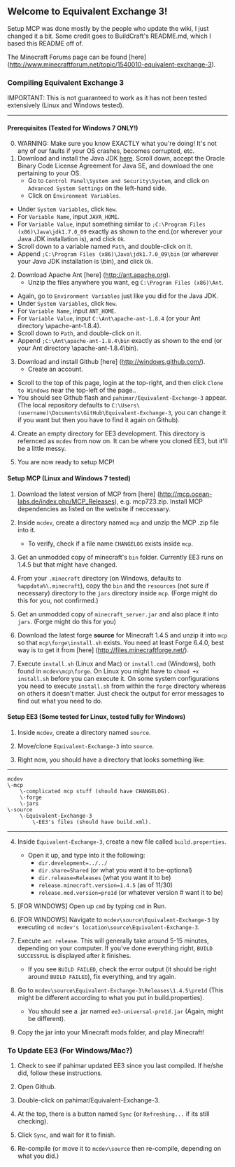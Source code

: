 ## Welcome to Equivalent Exchange 3!
Setup MCP was done mostly by the people who update the wiki, I just changed it a bit.  Some credit goes to BuildCraft's README.md, which I based this README off of.

The Minecraft Forums page can be found [here] (http://www.minecraftforum.net/topic/1540010-equivalent-exchange-3).

### Compiling Equivalent Exchange 3
IMPORTANT: This is not guaranteed to work as it has not been tested extensively (Linux and Windows tested).
____________________________________________________________________________________________________________________________________________________________________________________________________________________________________________________________________________________________________________________________________________________________________________________________
#### Prerequisites  (Tested for Windows 7 ONLY!)
0. WARNING:  Make sure you know EXACTLY what you're doing!  It's not any of our faults if your OS crashes, becomes corrupted, etc.
1. Download and install the Java JDK [here](http://www.oracle.com/technetwork/java/javase/downloads/jdk7u9-downloads-1859576.html).  Scroll down, accept the Oracle Binary Code License Agreement for Java SE, and download the one pertaining to your OS.
	* Go to `Control Panel\System and Security\System`, and click on `Advanced System Settings` on the left-hand side.
	* Click on `Environment Variables`.
  * Under `System Variables`, click `New`.
  * For `Variable Name`, input `JAVA_HOME`.
  * For `Variable Value`, input something similar to `;C:\Program Files (x86)\Java\jdk1.7.0_09` exactly as shown to the end.(or wherever your Java JDK installation is), and click `Ok`.
  * Scroll down to a variable named `Path`, and double-click on it.
  * Append `;C:\Program Files (x86)\Java\jdk1.7.0_09\bin` (or wherever your Java JDK installation is \bin), and click `Ok`.
2. Download Apache Ant [here] (http://ant.apache.org).
	* Unzip the files anywhere you want, eg `C:\Program Files (x86)\Ant`.
  * Again, go to `Environment Variables` just like you did for the Java JDK.
  * Under `System Variables`, click `New`.
  * For `Variable Name`, input `ANT_HOME`.
  * For `Variable Value`, input `C:\Ant\apache-ant-1.8.4` (or your Ant directory \apache-ant-1.8.4).
  * Scroll down to `Path`, and double-click on it.
  * Append `;C:\Ant\apache-ant-1.8.4\bin` exactly as shown to the end (or your Ant directory \apache-ant-1.8.4\bin).
3. Download and install Github [here] (http://windows.github.com/).
	* Create an account.
  * Scroll to the top of this page, login at the top-right, and then click `Clone to Windows` near the top-left of the page..
  * You should see Github flash and `pahimar/Equivalent-Exchange-3` appear.  (The local repository defaults to `C:\Users\(username)\Documents\GitHub\Equivalent-Exchange-3`, you can change it if you want but then you have to find it again on Github).
4. Create an empty directory for EE3 development.  This directory is refernced as `mcdev` from now on.  It can be where you cloned EE3, but it'll be a little messy.

5. You are now ready to setup MCP!


#### Setup MCP (Linux and Windows 7 tested)
1. Download the latest version of MCP from [here] (http://mcp.ocean-labs.de/index.php/MCP_Releases), e.g. mcp723.zip. Install MCP dependencies as listed on the website if neccessary.

2. Inside `mcdev`, create a directory named `mcp` and unzip the MCP .zip file into it.
	* To verify, check if a file name `CHANGELOG` exists inside `mcp`.
3. Get an unmodded copy of minecraft's `bin` folder. Currently EE3 runs on 1.4.5 but that might have changed.

4. From your `.minecraft` directory (on Windows, defaults to `%appdata%\.minecraft`), copy the `bin` and the `resources` (not sure if necessary) directory to the `jars` directory inside `mcp`.  (Forge might do this for you, not confirmed.)

5. Get an unmodded copy of `minecraft_server.jar` and also place it into `jars`.  (Forge might do this for you)

6. Download the latest forge **source** for Minecraft 1.4.5 and unzip it into `mcp` so that `mcp\forge\install.sh` exists. You need at least Forge 6.4.0, best way is to get it from [here] (http://files.minecraftforge.net/).

7. Execute `install.sh` (Linux and Mac) or `install.cmd` (Windows), both found in `mcdev\mcp\forge`. On Linux you might have to `chmod +x` `install.sh` before you can execute it. On some system configurations you need to execute `install.sh` from within the `forge` directory whereas on others it doesn't matter. Just check the output for error messages to find out what you need to do.

#### Setup EE3 (Some tested for Linux, tested fully for Windows)
1. Inside `mcdev`, create a directory named `source`.

2. Move/clone `Equivalent-Exchange-3` into `source`.

3. Right now, you should have a directory that looks something like:

***

	mcdev
	\-mcp
		\-complicated mcp stuff (should have CHANGELOG).
		\-forge
		\-jars
	\-source
		\-Equivalent-Exchange-3
			\-EE3's files (should have build.xml).
***
4. Inside `Equivalent-Exchange-3`, create a new file called `build.properties`.
	* Open it up, and type into it the following:
 		* `dir.development=../../`
		*	`dir.share=Shared` (or what you want it to be-optional)
		*	`dir.release=Releases` (what you want it to be)
		*	`release.minecraft.version=1.4.5` (as of 11/30)
		*	`release.mod.version=pre1d` (or whatever version # want it to be)
5. [FOR WINDOWS] Open up `cmd` by typing `cmd` in Run.

6. [FOR WINDOWS] Navigate to `mcdev\source\Equivalent-Exchange-3` by executing `cd mcdev's location\source\Equivalent-Exchange-3`.

7. Execute `ant release`. This will generally take around 5-15 minutes, depending on your computer.  If you've done everything right, `BUILD SUCCESSFUL` is displayed after it finishes.
	* If you see `BUILD FAILED`, check the error output (it should be right around `BUILD FAILED`), fix everything, and try again.
8. Go to `mcdev\source\Equivalent-Exchange-3\Releases\1.4.5\pre1d` (This might be different according to what you put in build.properties).
	*  You should see a .jar named `ee3-universal-pre1d.jar` (Again, might be different).
9. Copy the jar into your Minecraft mods folder, and play Minecraft!

### To Update EE3 (For Windows/Mac?)
1. Check to see if pahimar updated EE3 since you last compiled.  If he/she did, follow these instructions.

2. Open Github.

3. Double-click on pahimar/Equivalent-Exchange-3.

4. At the top, there is a button named `Sync` (or `Refreshing...` if its still checking).

5. Click `Sync`, and wait for it to finish.

6. Re-compile (or move it to `mcdev\source` then re-compile, depending on what you did.)